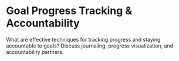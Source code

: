 # Goal Progress Tracking & Accountability

What are effective techniques for tracking progress and staying accountable to goals? Discuss journaling, progress visualization, and accountability partners.